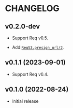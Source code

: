 # CHANGELOG

## v0.2.0-dev

  * Support Req v0.5.

  * Add [`ReqS3.presign_url/2`].

## v0.1.1 (2023-09-01)

  * Support Req v0.4.

## v0.1.0 (2022-08-24)

  * Initial release

[`ReqS3.presign_url/2`]: https://hexdocs.pm/req_s3/ReqS3.html#presign_url/2
